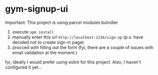 # gym-signup-ui

Important: This project is using parcel modules bulndler

<!-- Step by step guidance:  -->

1. execute `npm install`
2. manually enter this url `http://localhost:1234/sign-up` (p.s. have decided not to create sign-in page)
3. procced with filling out the form (fyi, there are a couple of issues with email validation at the moment.)

fyi, ideally I would prefer using eslint for this project. Also, I haven't configured it yet...